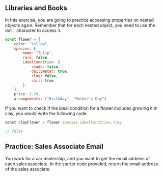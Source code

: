 ## Libraries and Books

In this exercise, you are going to practice accessing properties on nested objects again. Remember that for each nested object, you need to use the dot `.` character to access it.

```js
const flower = {
	color: "Yellow",
	species: {
		name: "Tulip",
		rare: false,
		idealCondition: {
			shade: false,
			dailyWater: true,
			clay: false,
			soil: true
		}
	},
	price: 1.29,
	arrangements: ["Birthday", "Mother's Day"]
```

If you want to check if the ideal condition for a flower includes growing it in clay, you would write the following code.

```js
const clayFlower = flower.species.idealCondition.clay

// false
```

## Practice: Sales Associate Email

You work for a car dealership, and you want to get the email address of each sales associate. In the starter code provided, return the email address of the sales associate.


<!--stackedit_data:
eyJoaXN0b3J5IjpbMTMxNDY5OTQyMywzNDczMjQxMzNdfQ==
-->